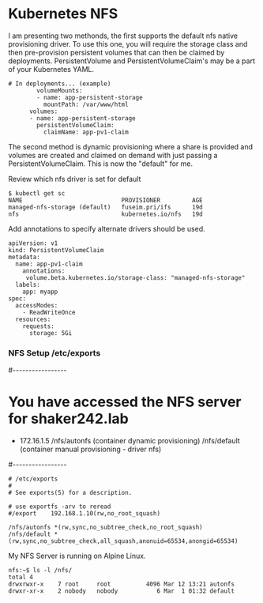 # Kubernetes NFS

 I am presenting two methonds, the first supports the default nfs native provisioning driver. To use this one, you will require the storage class and then pre-provision persistent volumes that can then be claimed by deployments. PersistentVolume and PersistentVolumeClaim's may be a part of your Kubernetes YAML.

```
# In deployments... (example)
        volumeMounts:
        - name: app-persistent-storage
          mountPath: /var/www/html
      volumes:
      - name: app-persistent-storage
        persistentVolumeClaim:
          claimName: app-pv1-claim
```
The second method is dynamic provisioning where a share is provided and volumes are created and claimed on demand with just passing a PersistentVolumeClaim. This is now the "default" for me.

Review which nfs driver is set for default
```
$ kubectl get sc
NAME                            PROVISIONER         AGE
managed-nfs-storage (default)   fuseim.pri/ifs      19d
nfs                             kubernetes.io/nfs   19d
```
Add annotations to specify alternate drivers should be used.

```
apiVersion: v1
kind: PersistentVolumeClaim
metadata:
  name: app-pv1-claim
    annotations:
     volume.beta.kubernetes.io/storage-class: "managed-nfs-storage"
  labels:
    app: myapp
spec:
  accessModes:
    - ReadWriteOnce
  resources:
    requests:
      storage: 5Gi
```

### NFS Setup /etc/exports
#-----------------

# You have accessed the NFS server for shaker242.lab

- 172.16.1.5
  /nfs/autonfs (container dynamic provisioning)
  /nfs/default (container manual provisioning - driver nfs)

#-----------------

```
# /etc/exports
#
# See exports(5) for a description.

# use exportfs -arv to reread
#/export    192.168.1.10(rw,no_root_squash)

/nfs/autonfs *(rw,sync,no_subtree_check,no_root_squash)
/nfs/default *(rw,sync,no_subtree_check,all_squash,anonuid=65534,anongid=65534)
```


My NFS Server is running on Alpine Linux.
```
nfs:~$ ls -l /nfs/
total 4
drwxrwxr-x    7 root     root          4096 Mar 12 13:21 autonfs
drwxr-xr-x    2 nobody   nobody           6 Mar  1 01:32 default
```